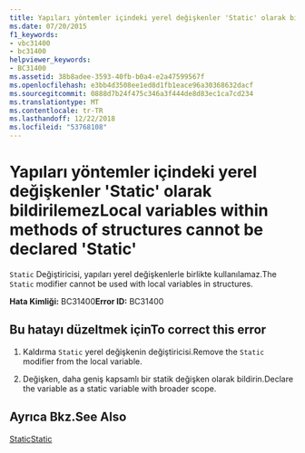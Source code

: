 ```yaml
---
title: Yapıları yöntemler içindeki yerel değişkenler 'Static' olarak bildirilemez
ms.date: 07/20/2015
f1_keywords:
- vbc31400
- bc31400
helpviewer_keywords:
- BC31400
ms.assetid: 38b8adee-3593-40fb-b0a4-e2a47599567f
ms.openlocfilehash: e3bb4d3508ee1ed8d1fb1eace96a30368632dacf
ms.sourcegitcommit: 0888d7b24f475c346a3f444de8d83ec1ca7cd234
ms.translationtype: MT
ms.contentlocale: tr-TR
ms.lasthandoff: 12/22/2018
ms.locfileid: "53768108"
---
```

# <a name="local-variables-within-methods-of-structures-cannot-be-declared-static"></a><span data-ttu-id="d9bba-102">Yapıları yöntemler içindeki yerel değişkenler 'Static' olarak bildirilemez</span><span class="sxs-lookup"><span data-stu-id="d9bba-102">Local variables within methods of structures cannot be declared 'Static'</span></span>
<span data-ttu-id="d9bba-103">`Static` Değiştiricisi, yapıları yerel değişkenlerle birlikte kullanılamaz.</span><span class="sxs-lookup"><span data-stu-id="d9bba-103">The `Static` modifier cannot be used with local variables in structures.</span></span>  
  
 <span data-ttu-id="d9bba-104">**Hata Kimliği:** BC31400</span><span class="sxs-lookup"><span data-stu-id="d9bba-104">**Error ID:** BC31400</span></span>  
  
## <a name="to-correct-this-error"></a><span data-ttu-id="d9bba-105">Bu hatayı düzeltmek için</span><span class="sxs-lookup"><span data-stu-id="d9bba-105">To correct this error</span></span>  
  
1.  <span data-ttu-id="d9bba-106">Kaldırma `Static` yerel değişkenin değiştiricisi.</span><span class="sxs-lookup"><span data-stu-id="d9bba-106">Remove the `Static` modifier from the local variable.</span></span>  
  
2.  <span data-ttu-id="d9bba-107">Değişken, daha geniş kapsamlı bir statik değişken olarak bildirin.</span><span class="sxs-lookup"><span data-stu-id="d9bba-107">Declare the variable as a static variable with broader scope.</span></span>  
  
## <a name="see-also"></a><span data-ttu-id="d9bba-108">Ayrıca Bkz.</span><span class="sxs-lookup"><span data-stu-id="d9bba-108">See Also</span></span>  
 [<span data-ttu-id="d9bba-109">Static</span><span class="sxs-lookup"><span data-stu-id="d9bba-109">Static</span></span>](../../visual-basic/language-reference/modifiers/static.md)
